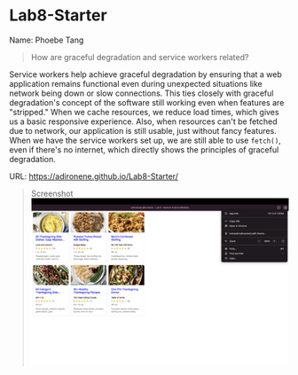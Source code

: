 # Lab8-Starter

Name: Phoebe Tang
> How are graceful degradation and service workers related?

Service workers help achieve graceful degradation by ensuring that a web application remains functional even during unexpected situations like network being down or slow connections. This ties closely with graceful degradation's concept of the software still working even when features are "stripped." When we cache resources, we reduce load times, which gives us a basic responsive experience. Also, when resources can't be fetched due to network, our application is still usable, just without fancy features. When we have the service workers set up, we are still able to use `fetch()`, even if there's no internet, which directly shows the principles of graceful degradation.

URL: https://adironene.github.io/Lab8-Starter/

> Screenshot
> ![image](pwa.png)